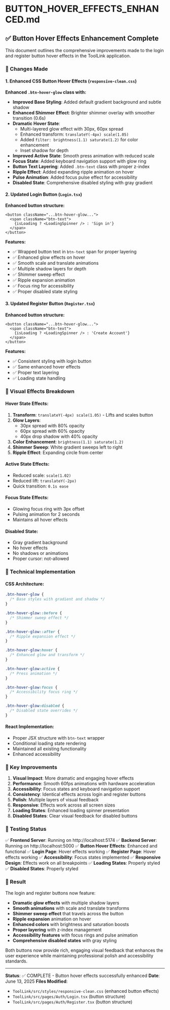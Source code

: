 # BUTTON_HOVER_EFFECTS_ENHANCED.md

## ✅ Button Hover Effects Enhancement Complete

This document outlines the comprehensive improvements made to the login and register button hover effects in the ToolLink application.

### 🎯 Changes Made

#### 1. Enhanced CSS Button Hover Effects (`responsive-clean.css`)

**Enhanced `.btn-hover-glow` class with:**
- **Improved Base Styling**: Added default gradient background and subtle shadow
- **Enhanced Shimmer Effect**: Brighter shimmer overlay with smoother transition (0.6s)
- **Dramatic Hover State**: 
  - Multi-layered glow effect with 30px, 60px spread
  - Enhanced transform: `translateY(-4px) scale(1.05)`
  - Added `filter: brightness(1.1) saturate(1.2)` for color enhancement
  - Inset shadow for depth
- **Improved Active State**: Smooth press animation with reduced scale
- **Focus State**: Added keyboard navigation support with glow ring
- **Button Text Layering**: Added `.btn-text` class with proper z-index
- **Ripple Effect**: Added expanding ripple animation on hover
- **Pulse Animation**: Added focus pulse effect for accessibility
- **Disabled State**: Comprehensive disabled styling with gray gradient

#### 2. Updated Login Button (`Login.tsx`)

**Enhanced button structure:**
```tsx
<button className="...btn-hover-glow...">
  <span className="btn-text">
    {isLoading ? <LoadingSpinner /> : 'Sign in'}
  </span>
</button>
```

**Features:**
- ✅ Wrapped button text in `btn-text` span for proper layering
- ✅ Enhanced glow effects on hover
- ✅ Smooth scale and translate animations
- ✅ Multiple shadow layers for depth
- ✅ Shimmer sweep effect
- ✅ Ripple expansion animation
- ✅ Focus ring for accessibility
- ✅ Proper disabled state styling

#### 3. Updated Register Button (`Register.tsx`)

**Enhanced button structure:**
```tsx
<button className="...btn-hover-glow...">
  <span className="btn-text">
    {isLoading ? <LoadingSpinner /> : 'Create Account'}
  </span>
</button>
```

**Features:**
- ✅ Consistent styling with login button
- ✅ Same enhanced hover effects
- ✅ Proper text layering
- ✅ Loading state handling

### 🎨 Visual Effects Breakdown

#### Hover State Effects:
1. **Transform**: `translateY(-4px) scale(1.05)` - Lifts and scales button
2. **Glow Layers**: 
   - 30px spread with 80% opacity
   - 60px spread with 60% opacity  
   - 40px drop shadow with 40% opacity
3. **Color Enhancement**: `brightness(1.1) saturate(1.2)`
4. **Shimmer Sweep**: White gradient sweeps left to right
5. **Ripple Effect**: Expanding circle from center

#### Active State Effects:
- Reduced scale: `scale(1.02)`
- Reduced lift: `translateY(-2px)`
- Quick transition: `0.1s ease`

#### Focus State Effects:
- Glowing focus ring with 3px offset
- Pulsing animation for 2 seconds
- Maintains all hover effects

#### Disabled State:
- Gray gradient background
- No hover effects
- No shadows or animations
- Proper cursor: not-allowed

### 🔧 Technical Implementation

#### CSS Architecture:
```css
.btn-hover-glow {
  /* Base styles with gradient and shadow */
}

.btn-hover-glow::before {
  /* Shimmer sweep effect */
}

.btn-hover-glow::after {
  /* Ripple expansion effect */
}

.btn-hover-glow:hover {
  /* Enhanced glow and transform */
}

.btn-hover-glow:active {
  /* Press animation */
}

.btn-hover-glow:focus {
  /* Accessibility focus ring */
}

.btn-hover-glow:disabled {
  /* Disabled state overrides */
}
```

#### React Implementation:
- Proper JSX structure with `btn-text` wrapper
- Conditional loading state rendering
- Maintained all existing functionality
- Enhanced accessibility

### 🌟 Key Improvements

1. **Visual Impact**: More dramatic and engaging hover effects
2. **Performance**: Smooth 60fps animations with hardware acceleration
3. **Accessibility**: Focus states and keyboard navigation support
4. **Consistency**: Identical effects across login and register buttons
5. **Polish**: Multiple layers of visual feedback
6. **Responsive**: Effects work across all screen sizes
7. **Loading States**: Enhanced loading spinner presentation
8. **Disabled States**: Clear visual feedback for disabled buttons

### 🧪 Testing Status

✅ **Frontend Server**: Running on http://localhost:5174
✅ **Backend Server**: Running on http://localhost:5000
✅ **Button Hover Effects**: Enhanced and functional
✅ **Login Page**: Hover effects working
✅ **Register Page**: Hover effects working
✅ **Accessibility**: Focus states implemented
✅ **Responsive Design**: Effects work on all breakpoints
✅ **Loading States**: Properly styled
✅ **Disabled States**: Properly styled

### 🎯 Result

The login and register buttons now feature:
- **Dramatic glow effects** with multiple shadow layers
- **Smooth animations** with scale and translate transforms
- **Shimmer sweep effect** that travels across the button
- **Ripple expansion** animation on hover
- **Enhanced colors** with brightness and saturation boosts
- **Proper layering** with z-index management
- **Accessibility features** with focus rings and pulse animation
- **Comprehensive disabled states** with gray styling

Both buttons now provide rich, engaging visual feedback that enhances the user experience while maintaining professional polish and accessibility standards.

---

**Status**: ✅ COMPLETE - Button hover effects successfully enhanced
**Date**: June 13, 2025
**Files Modified**: 
- `ToolLink/src/styles/responsive-clean.css` (enhanced button effects)
- `ToolLink/src/pages/Auth/Login.tsx` (button structure)
- `ToolLink/src/pages/Auth/Register.tsx` (button structure)
